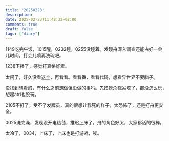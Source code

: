 ```yaml
---
title: "20250223"
description: 
date: 2025-02-23T11:48:32+08:00
comments: true
draft: false
tags: ["diary"]
---
```

1149吃完午饭，1015醒，0232睡，0255没睡着。发现舟深入调查还能占好一会儿时间，打会儿喷再洗碗吧。

1238下播了，感觉打真格好累。

太闲了，好久没看[这个](https://github.com/Predidit/Kazumi)，再看看。看看番，看看代码，想看异世界不要脑子。

没找到想看的，有什么之前想做但没做的事吗。先摸摸杀戮尖塔了，都没怎么玩，想起atri也没玩。

2105不打了，受不了发牌员，真的很想让我死的样子，太恐怖了，还是打舟更安全。

0025洗完澡，发现没开电热毯，推迟上床了，舟的角色好哭，大家都活的很棒。

太冷了，0034，上床了，上床也是打游戏，唉。
